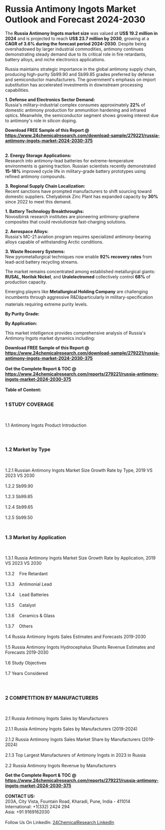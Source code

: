<h1>Russia Antimony Ingots Market Outlook and Forecast 2024-2030</h1><p>The <strong>Russia Antimony Ingots market size</strong> was valued at <strong>US$ 19.2 million in 2024</strong> and is projected to reach <strong>US$ 23.7 million by 2030</strong>, growing at a <strong>CAGR of 3.6% during the forecast period 2024-2030</strong>. Despite being overshadowed by larger industrial commodities, antimony continues demonstrating steady demand due to its critical role in fire retardants, battery alloys, and niche electronics applications.</p><p>Russia maintains strategic importance in the global antimony supply chain, producing high-purity Sb99.90 and Sb99.85 grades preferred by defense and semiconductor manufacturers. The government's emphasis on import substitution has accelerated investments in downstream processing capabilities.</p><p><strong>1. Defense and Electronics Sector Demand:</strong><br>
Russia's military-industrial complex consumes approximately <strong>22%</strong> of domestic antimony production for ammunition hardening and infrared optics. Meanwhile, the semiconductor segment shows growing interest due to antimony's role in silicon doping.</p><div><b>Download FREE Sample of this Report @ 
            <a href="https://www.24chemicalresearch.com/download-sample/279221/russia-antimony-ingots-market-2024-2030-375">
            https://www.24chemicalresearch.com/download-sample/279221/russia-antimony-ingots-market-2024-2030-375</a></b></div><br><p><strong>2. Energy Storage Applications:</strong><br>
Research into antimony-lead batteries for extreme-temperature environments is gaining traction. Russian scientists recently demonstrated <strong>15-18%</strong> improved cycle life in military-grade battery prototypes using refined antimony compounds.</p><p><strong>3. Regional Supply Chain Localization:</strong><br>
Recent sanctions have prompted manufacturers to shift sourcing toward domestic suppliers. Chelyabinsk Zinc Plant has expanded capacity by <strong>30%</strong> since 2022 to meet this demand.</p><p><strong>1. Battery Technology Breakthroughs:</strong><br>
Novosibirsk research institutes are pioneering antimony-graphene composites that could revolutionize fast-charging solutions.</p><p><strong>2. Aerospace Alloys:</strong><br>
Russia's MC-21 aviation program requires specialized antimony-bearing alloys capable of withstanding Arctic conditions.</p><p><strong>3. Waste Recovery Systems:</strong><br>
New pyrometallurgical techniques now enable <strong>92% recovery rates</strong> from lead-acid battery recycling streams.</p><p>The market remains concentrated among established metallurgical giants: <strong>RUSAL, Norilsk Nickel</strong>, and <strong>Uralelectromed</strong> collectively control <strong>68%</strong> of production capacity.</p><p>Emerging players like <strong>Metallurgical Holding Company</strong> are challenging incumbents through aggressive R&amp;Dâparticularly in military-specification materials requiring extreme purity levels.</p><p><strong>By Purity Grade:</strong></p><p><strong>By Application:</strong></p><p>This market intelligence provides comprehensive analysis of Russia's Antimony Ingots market dynamics including:</p><div><b>Download FREE Sample of this Report @ 
            <a href="https://www.24chemicalresearch.com/download-sample/279221/russia-antimony-ingots-market-2024-2030-375">
            https://www.24chemicalresearch.com/download-sample/279221/russia-antimony-ingots-market-2024-2030-375</a></b></div><br><div><b>Get the Complete Report & TOC @ 
            <a href="https://www.24chemicalresearch.com/reports/279221/russia-antimony-ingots-market-2024-2030-375">
            https://www.24chemicalresearch.com/reports/279221/russia-antimony-ingots-market-2024-2030-375</a></b></div><br>
            <b>Table of Content:</b><p><h2><span style="font-size:16px"><strong>1 STUDY COVERAGE</strong></span></h2><br />
<p>1.1 Antimony Ingots Product Introduction</p><br />
<h2><span style="font-size:16px"><strong>1.2 Market by Type</strong></span></h2><br />
<p>1.2.1 Russian Antimony Ingots Market Size Growth Rate by Type, 2019 VS 2023 VS 2030<br /><br />
1.2.2 Sb99.90&nbsp;&nbsp; &nbsp;<br /><br />
1.2.3 Sb99.85<br /><br />
1.2.4 Sb99.65<br /><br />
1.2.5 Sb99.50<br /><br />
<h2><span style="font-size:16px"><strong>1.3 Market by Application</strong></span></h2><br />
<p>1.3.1 Russia Antimony Ingots Market Size Growth Rate by Application, 2019 VS 2023 VS 2030<br /><br />
1.3.2&nbsp;&nbsp; &nbsp;Fire Retardant<br /><br />
1.3.3&nbsp;&nbsp; &nbsp;Antimonial Lead<br /><br />
1.3.4&nbsp;&nbsp; &nbsp;Lead Batteries<br /><br />
1.3.5&nbsp;&nbsp; &nbsp;Catalyst<br /><br />
1.3.6&nbsp;&nbsp; &nbsp;Ceramics & Glass<br /><br />
1.3.7&nbsp;&nbsp; &nbsp;Others<br /><br />
1.4 Russia Antimony Ingots Sales Estimates and Forecasts 2019-2030<br /><br />
1.5 Russia Antimony Ingots Hydrocephalus Shunts Revenue Estimates and Forecasts 2019-2030<br /><br />
1.6 Study Objectives<br /><br />
1.7 Years Considered</p><br />
<h2><span style="font-size:16px"><strong>2 COMPETITION BY MANUFACTURERS</strong></span></h2><br />
<p>2.1 Russia Antimony Ingots Sales by Manufacturers<br /><br />
2.1.1 Russia Antimony Ingots Sales by Manufacturers (2019-2024)<br /><br />
2.1.2 Russia Antimony Ingots Sales Market Share by Manufacturers (2019-2024)<br /><br />
2.1.3 Top Largest Manufacturers of Antimony Ingots in 2023 in Russia<br /><br />
2.2 Russia Antimony Ingots Revenue by Manufacturers<b</p><div><b>Get the Complete Report & TOC @ 
            <a href="https://www.24chemicalresearch.com/reports/279221/russia-antimony-ingots-market-2024-2030-375">
            https://www.24chemicalresearch.com/reports/279221/russia-antimony-ingots-market-2024-2030-375</a></b></div><br><b>CONTACT US:</b><br>
            203A, City Vista, Fountain Road, Kharadi, Pune, India - 411014<br>
            International: +1(332) 2424 294<br>
            Asia: +91 9169162030 <br><br>
            Follow Us On LinkedIn: <a href="https://www.linkedin.com/company/24chemicalresearch/">24ChemicalResearch LinkedIn</a>